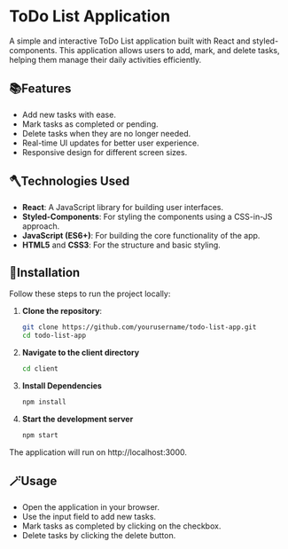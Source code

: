 # ToDo List Application

A simple and interactive ToDo List application built with React and styled-components. This application allows users to add, mark, and delete tasks, helping them manage their daily activities efficiently.

## 📚Features

- Add new tasks with ease.
- Mark tasks as completed or pending.
- Delete tasks when they are no longer needed.
- Real-time UI updates for better user experience.
- Responsive design for different screen sizes.

## 🪓Technologies Used

- **React**: A JavaScript library for building user interfaces.
- **Styled-Components**: For styling the components using a CSS-in-JS approach.
- **JavaScript (ES6+)**: For building the core functionality of the app.
- **HTML5** and **CSS3**: For the structure and basic styling.

## 🔗Installation

Follow these steps to run the project locally:

1. **Clone the repository**:

   ```bash
   git clone https://github.com/yourusername/todo-list-app.git
   cd todo-list-app

   ```

2. **Navigate to the client directory**

   ```bash
   cd client

   ```

3. **Install Dependencies**

   ```bash
   npm install

   ```

4. **Start the development server**
   ```bash
   npm start
   ```

The application will run on http://localhost:3000.

## 🪄Usage

- Open the application in your browser.
- Use the input field to add new tasks.
- Mark tasks as completed by clicking on the checkbox.
- Delete tasks by clicking the delete button.
